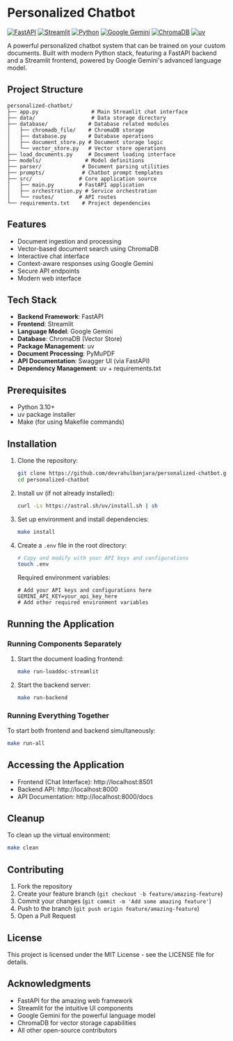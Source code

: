 # Personalized Chatbot

[![FastAPI](https://img.shields.io/badge/FastAPI-005571?style=for-the-badge&logo=fastapi)](https://fastapi.tiangolo.com/)
[![Streamlit](https://img.shields.io/badge/Streamlit-FF4B4B?style=for-the-badge&logo=streamlit&logoColor=white)](https://streamlit.io/)
[![Python](https://img.shields.io/badge/Python-3776AB?style=for-the-badge&logo=python&logoColor=white)](https://www.python.org/)
[![Google Gemini](https://img.shields.io/badge/Google%20Gemini-4285F4?style=for-the-badge&logo=google&logoColor=white)](https://deepmind.google/technologies/gemini/)
[![ChromaDB](https://img.shields.io/badge/ChromaDB-00897B?style=for-the-badge&logo=database&logoColor=white)](https://www.trychroma.com/)
[![uv](https://img.shields.io/badge/uv-Package%20Installer-blueviolet?style=for-the-badge)](https://github.com/astral-sh/uv)

A powerful personalized chatbot system that can be trained on your custom documents. Built with modern Python stack, featuring a FastAPI backend and a Streamlit frontend, powered by Google Gemini's advanced language model.

## Project Structure

```
personalized-chatbot/
├── app.py                 # Main Streamlit chat interface
├── data/                  # Data storage directory
├── database/             # Database related modules
│   ├── chromadb_file/    # ChromaDB storage
│   ├── database.py       # Database operations
│   ├── document_store.py # Document storage logic
│   └── vector_store.py   # Vector store operations
├── load_documents.py     # Document loading interface
├── models/              # Model definitions
├── parser/             # Document parsing utilities
├── prompts/            # Chatbot prompt templates
├── src/               # Core application source
│   ├── main.py        # FastAPI application
│   ├── orchestration.py # Service orchestration
│   └── routes/        # API routes
└── requirements.txt    # Project dependencies
```

## Features

- Document ingestion and processing
- Vector-based document search using ChromaDB
- Interactive chat interface
- Context-aware responses using Google Gemini
- Secure API endpoints
- Modern web interface

## Tech Stack

- **Backend Framework**: FastAPI
- **Frontend**: Streamlit
- **Language Model**: Google Gemini
- **Database**: ChromaDB (Vector Store)
- **Package Management**: uv
- **Document Processing**: PyMuPDF
- **API Documentation**: Swagger UI (via FastAPI)
- **Dependency Management**: uv + requirements.txt

## Prerequisites

- Python 3.10+
- uv package installer
- Make (for using Makefile commands)

## Installation

1. Clone the repository:

   ```bash
   git clone https://github.com/devrahulbanjara/personalized-chatbot.git
   cd personalized-chatbot
   ```

2. Install uv (if not already installed):

   ```bash
   curl -Ls https://astral.sh/uv/install.sh | sh
   ```

3. Set up environment and install dependencies:

   ```bash
   make install
   ```

4. Create a `.env` file in the root directory:

   ```bash
   # Copy and modify with your API keys and configurations
   touch .env
   ```

   Required environment variables:

   ```env
   # Add your API keys and configurations here
   GEMINI_API_KEY=your_api_key_here
   # Add other required environment variables
   ```

## Running the Application

### Running Components Separately

1. Start the document loading frontend:

   ```bash
   make run-loaddoc-streamlit
   ```

2. Start the backend server:
   ```bash
   make run-backend
   ```

### Running Everything Together

To start both frontend and backend simultaneously:

```bash
make run-all
```

## Accessing the Application

- Frontend (Chat Interface): http://localhost:8501
- Backend API: http://localhost:8000
- API Documentation: http://localhost:8000/docs

## Cleanup

To clean up the virtual environment:

```bash
make clean
```

## Contributing

1. Fork the repository
2. Create your feature branch (`git checkout -b feature/amazing-feature`)
3. Commit your changes (`git commit -m 'Add some amazing feature'`)
4. Push to the branch (`git push origin feature/amazing-feature`)
5. Open a Pull Request

## License

This project is licensed under the MIT License - see the LICENSE file for details.

## Acknowledgments

- FastAPI for the amazing web framework
- Streamlit for the intuitive UI components
- Google Gemini for the powerful language model
- ChromaDB for vector storage capabilities
- All other open-source contributors
